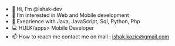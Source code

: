 - 👋 Hi, I’m @ishak-dev
- 👀 I’m interested in Web and Mobile development 
- 🌱 Exeprience with Java, JavaScript, Sql, Python, Php
- 💻 HULK/apps> Mobile Developer
- 📫 How to reach me contact me on mail : ishak.kazic@gmail.com

<!---
ishak-dev/ishak-dev is a ✨ special ✨ repository because its `README.md` (this file) appears on your GitHub profile.
You can click the Preview link to take a look at your changes.
--->
